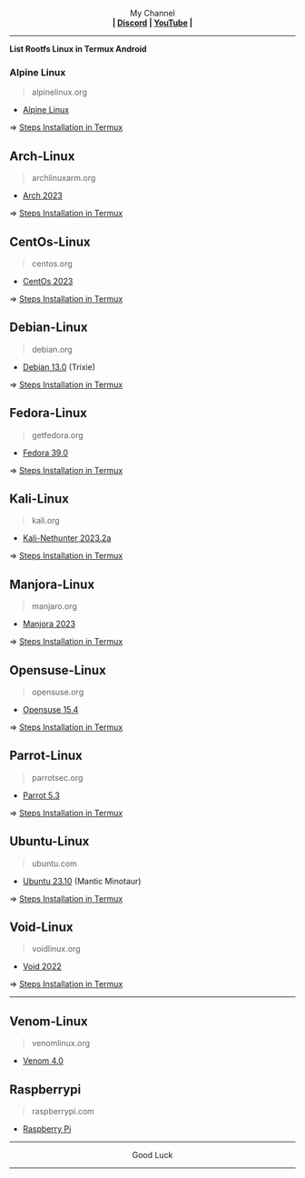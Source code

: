 <p align="center">My Channel</br><b>
| <a href="https://discord.gg/GCehyym">Discord</a> | <a href="https://youtube.com/@layargeser">YouTube</a> |</b></p>

---
<b>List Rootfs Linux in Termux Android</b>
### Alpine Linux
> alpinelinux.org

* [Alpine Linux](https://github.com/wahasa/Alpine/tree/main/Install)

=> [Steps Installation in Termux](https://github.com/wahasa/Alpine)

## Arch-Linux
> archlinuxarm.org

* [Arch 2023](http://sg.mirror.archlinuxarm.org/os)

=> [Steps Installation in Termux](https://github.com/wahasa/Project)

## CentOs-Linux
> centos.org

* [CentOs 2023](https://www.centos.org/download)

=> [Steps Installation in Termux](https://github.com/wahasa/Project)

## Debian-Linux
> debian.org

* [Debian 13.0](https://github.com/wahasa/Debian/tree/main/Install) (Trixie)

=> [Steps Installation in Termux](https://github.com/wahasa/Debian)

## Fedora-Linux
> getfedora.org

* [Fedora 39.0](https://github.com/wahasa/Fedora/tree/main/Install)

=> [Steps Installation in Termux](https://github.com/wahasa/Fedora/tree/main)

## Kali-Linux
>kali.org

* [Kali-Nethunter 2023.2a](https://github.com/wahasa/Kali-Nethunter/tree/2023/Install)

=> [Steps Installation in Termux](https://github.com/wahasa/Kali-Nethunter)

## Manjora-Linux
> manjaro.org

* [Manjora 2023](https://github.com/manjaro-arm/rootfs/releases)

=> [Steps Installation in Termux](https://github.com/wahasa/Project)

## Opensuse-Linux
> opensuse.org

* [Opensuse 15.4](http://download.opensuse.org/ports)

=> [Steps Installation in Termux](https://github.com/wahasa/Project)

## Parrot-Linux
> parrotsec.org

* [Parrot 5.3](https://github.com/wahasa/Parrot/tree/main/Install)

=> [Steps Installation in Termux](https://github.com/wahasa/Parrot)

## Ubuntu-Linux
> ubuntu.com

* [Ubuntu 23.10](https://github.com/wahasa/Ubuntu/tree/main/Install) (Mantic Minotaur)

=> [Steps Installation in Termux](https://github.com/wahasa/Ubuntu)

## Void-Linux
> voidlinux.org

* [Void 2022](https://a-hel-fi.m.voidlinux.org/live/current)

=> [Steps Installation in Termux](https://github.com/wahasa/Project)

---
## Venom-Linux
> venomlinux.org

* [Venom 4.0](https://github.com/venomlinux/ports/releases)

## Raspberrypi
> raspberrypi.com

* [Raspberry Pi](http://downloads.raspberrypi.org)

---
<p align="center">Good Luck</p>

---

